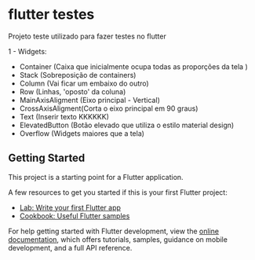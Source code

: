 # flutter testes

Projeto teste utilizado para fazer testes no flutter

1 - Widgets:

- Container (Caixa que inicialmente ocupa todas as proporções da tela )
- Stack (Sobreposição de containers)
- Column (Vai ficar um embaixo do outro)
- Row (Linhas, 'oposto' da coluna)
- MainAxisAligment (Eixo principal - Vertical)
- CrossAxisAligment(Corta o eixo principal em 90 graus)
- Text (Inserir texto KKKKKK)
- ElevatedButton (Botão elevado que utiliza o estilo material design)
- Overflow (Widgets maiores que a tela)

## Getting Started

This project is a starting point for a Flutter application.

A few resources to get you started if this is your first Flutter project:

- [Lab: Write your first Flutter app](https://docs.flutter.dev/get-started/codelab)
- [Cookbook: Useful Flutter samples](https://docs.flutter.dev/cookbook)

For help getting started with Flutter development, view the
[online documentation](https://docs.flutter.dev/), which offers tutorials,
samples, guidance on mobile development, and a full API reference.
